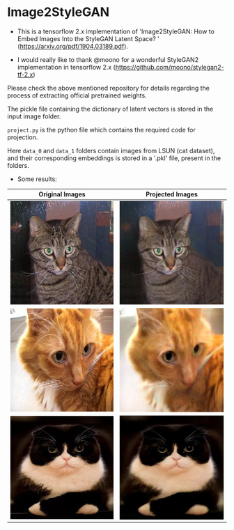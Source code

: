 # Image2StyleGAN
* This is a tensorflow 2.x implementation of 'Image2StyleGAN: How to Embed Images Into the StyleGAN Latent Space?
' (https://arxiv.org/pdf/1904.03189.pdf).

* I would really like to thank @moono for a wonderful StyleGAN2
implementation in tensorflow 2.x (https://github.com/moono/stylegan2-tf-2.x)

Please check the above mentioned repository for details regarding the process
of extracting official pretrained weights.

The pickle file containing the dictionary of latent vectors is stored in the input image folder.

`project.py` is the python file which contains the required code for projection.

Here `data_0` and `data_1`  folders contain images from LSUN (cat dataset), and their corresponding embeddings is stored
in a '.pkl' file, present in the folders.

* Some results:


| Original Images| Projected Images|
| :---: | :---: |
| ![cat.1.jpg]| ![proj_cat.1.jpg]|
| ![cat.12523.jpg]| ![proj_cat.12523.jpg]|
| ![cat.12592.jpg]| ![proj_cat.12592.jpg]|



[cat.1.jpg]: Image2style_gen/real_cat.1.jpg
[cat.12523.jpg]: Image2style_gen/real_cat.12594.jpg
[cat.12592.jpg]: Image2style_gen/real_cat.12592.jpg
[proj_cat.1.jpg]: Image2style_gen/step_6000_cat.1.jpg
[proj_cat.12523.jpg]: Image2style_gen/step_6000_cat.12594.jpg
[proj_cat.12592.jpg]: Image2style_gen/step_6000_cat.12592.jpg